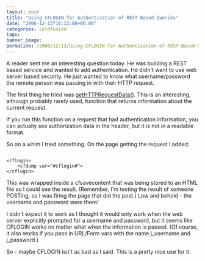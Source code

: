 ```yaml
---
layout: post
title: "Using CFLOGIN for Authentication of REST Based Queries"
date: "2006-12-13T16:12:00+06:00"
categories: coldfusion 
tags: 
banner_image: 
permalink: /2006/12/13/Using-CFLOGIN-for-Authentication-of-REST-Based-Queries
---
```


A reader sent me an interesting question today. He was building a REST based service and wanted to add authentication. He didn't want to use web server based security. He just wanted to know what username/password the remote person was passing in with their HTTP request.

The first thing he tried was <a href="http://www.cfquickdocs.com/?getDoc=GetHttpRequestData">getHTTPRequestData()</a>. This is an interesting, although probably rarely used, function that returns information about the current request.

If you run this function on a request that had authentication information, you can actually see authorization data in the header, but it is not in a readable format. 

So on a whim I tried something. On the page getting the request I added:

<code>
&lt;cflogin&gt;
	&lt;cfdump var="#cflogin#"&gt;
&lt;/cflogin&gt;
</code>

This was wrapped inside a cfsavecontent that was being stored to an HTML file so I could see the result. (Remember, I'm testing the result of someone POSTing, so I was firing the page that did the post.) Low and behold - the username and password were there!

I didn't expect it to work as I thought it would only work when the web server explicitly prompted for a username and password, but it seems like CFLOGIN works no matter what when the information is passed. (Of course, it also works if you pass in URL/Form vars with the name j_username and j_password.) 

So - maybe CFLOGIN isn't as bad as I said. This is a pretty nice use for it.